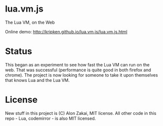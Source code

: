 
lua.vm.js
=========

The Lua VM, on the Web

Online demo: http://kripken.github.io/lua.vm.js/lua.vm.js.html


Status
======

This began as an experiment to see how fast the Lua VM can run on the web. That was successful (performance is quite good in both firefox and chrome). The project is now looking for someone to take it upon themselves that knows Lua and the Lua VM.


License
=======

New stuff in this project is (C) Alon Zakai, MIT license. All other code in this repo - Lua, codemirror - is also MIT licensed.

